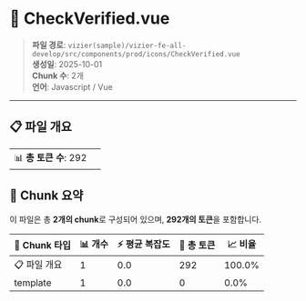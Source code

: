 # 📄 CheckVerified.vue

> **파일 경로**: `vizier(sample)/vizier-fe-all-develop/src/components/prod/icons/CheckVerified.vue`  
> **생성일**: 2025-10-01  
> **Chunk 수**: 2개  
> **언어**: Javascript / Vue
---


## 📋 파일 개요

| | |
|--|--|
| 📊 **총 토큰 수**: 292 |  |






## 🧩 Chunk 요약

이 파일은 총 **2개의 chunk**로 구성되어 있으며, **292개의 토큰**을 포함합니다.

| 🧩 Chunk 타입 | 📊 개수 | ⚡ 평균 복잡도 | 📝 총 토큰 | 📈 비율 |
|---------------|--------|-------------|----------|--------|
| 📋 파일 개요 | 1 | 0.0 | 292 | 100.0% |
| template | 1 | 0.0 | 0 | 0.0% |

